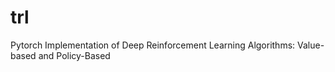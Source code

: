 # trl
Pytorch Implementation of Deep Reinforcement Learning Algorithms: Value-based and Policy-Based
